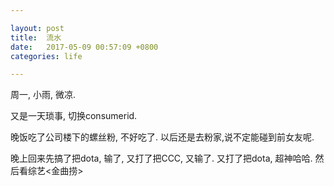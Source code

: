 ```yaml
---

layout: post
title:  流水
date:   2017-05-09 00:57:09 +0800
categories: life

---
```


周一, 小雨, 微凉.

又是一天琐事, 切换consumerid.

晚饭吃了公司楼下的螺丝粉, 不好吃了. 以后还是去粉家,说不定能碰到前女友呢.

晚上回来先搞了把dota, 输了, 又打了把CCC, 又输了. 又打了把dota, 超神哈哈.  然后看综艺<金曲捞>

